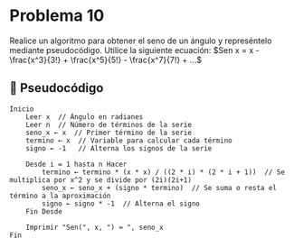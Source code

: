 # Problema 10
Realice un algoritmo para obtener el seno de un ángulo y represéntelo mediante pseudocódigo. Utilice la siguiente ecuación:
$Sen x = x - \frac{x^3}{3!} + \frac{x^5}{5!} - \frac{x^7}{7!} + ...$

## 📝 Pseudocódigo
```
Inicio
    Leer x  // Ángulo en radianes
    Leer n  // Número de términos de la serie
    seno_x ← x  // Primer término de la serie
    termino ← x  // Variable para calcular cada término
    signo ← -1   // Alterna los signos de la serie

    Desde i = 1 hasta n Hacer
        termino ← termino * (x * x) / ((2 * i) * (2 * i + 1))  // Se multiplica por x^2 y se divide por (2i)(2i+1)
        seno_x ← seno_x + (signo * termino)  // Se suma o resta el término a la aproximación
        signo ← signo * -1  // Alterna el signo
    Fin Desde

    Imprimir "Sen(", x, ") ≈ ", seno_x
Fin

